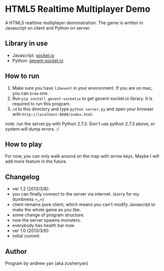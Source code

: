 # HTML5 Realtime Multiplayer Demo

A HTML5 realtime multiplayer demonstration.
The game is written in Javascript on client and Python on server.

## Library in use
* Javascript: [socket.io](https://github.com/learnboost/socket.io)
* Python: [gevent-socket.io](https://github.com/abourget/gevent-socketio)


## How to run
1. Make sure you have `libevent` in your environment. If you are on mac, you can `brew` one.
2. Run `pip install gevent-socketio` to get gevent-socket.io library. It is required to run this program.
3. `cd` to this directory and type `python server.py` and open your browser with `http://localhost:8080/index.html`.

note: run the server.py with Python 2.7.3. Don't use python 2.7.3 above, or system will dump errors. :/

## How to play
For now, you can only walk around on the map with arrow keys. Maybe I will add more feature in the future.

## Changelog
* ver 1.2 (2013/3/8):
 * you can finally connect to the server via internet. (sorry for my dumbness =_=)
 * client remains pure client, which means you can't modify Javascript to make the whole game as you like.
 * some change of program structure.
 * now the server spawns monsters.
 * everybody has health bar now.
* ver 1.0 (2013/3/6):
 * initial commit.

## Author
Program by andrew yan (aka zushenyan)
